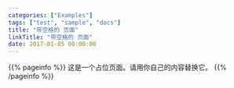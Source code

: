 ```yaml
---
categories: ["Examples"]
tags: ["test", "sample", "docs"]
title: "带空格的 页面"
linkTitle: "带空格的 页面"
date: 2017-01-05 00:00:00
---
```


{{% pageinfo %}}
这是一个占位页面。请用你自己的内容替换它。
{{% /pageinfo %}}

